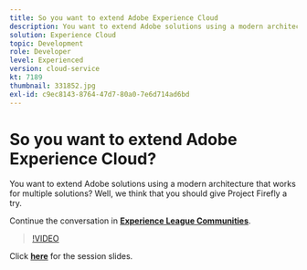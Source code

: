 ```yaml
---
title: So you want to extend Adobe Experience Cloud
description: You want to extend Adobe solutions using a modern architecture that works for multiple solutions? Well, we think that you should give Project Firefly a try. This session was delivered as part of Adobe Developers Live Content event.
solution: Experience Cloud
topic: Development
role: Developer
level: Experienced
version: cloud-service
kt: 7189
thumbnail: 331852.jpg
exl-id: c9ec8143-8764-47d7-80a0-7e6d714ad6bd
---
```

# So you want to extend Adobe Experience Cloud?

You want to extend Adobe solutions using a modern architecture that works for multiple solutions? Well, we think that you should give Project Firefly a try.

Continue the conversation in **[Experience League Communities](http://adobe.ly/36Yd3v6)**.

>[!VIDEO](https://video.tv.adobe.com/v/331852/?quality=12&learn=on&hidetitle=true)

Click **[here](/help/events/assets/extend-experience-cloud.pdf)** for the session slides.
